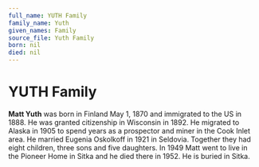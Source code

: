```yaml
---
full_name: YUTH Family
family_name: Yuth
given_names: Family
source_file: Yuth Family
born: nil
died: nil
---
```

# YUTH Family

**Matt Yuth** was born in Finland May 1, 1870 and immigrated to the US
in 1888. He was granted citizenship in Wisconsin in 1892. He migrated to
Alaska in 1905 to spend years as a prospector and miner in the Cook
Inlet area. He married Eugenia Oskolkoff in 1921 in Seldovia. Together
they had eight children, three sons and five daughters. In 1949 Matt
went to live in the Pioneer Home in Sitka and he died there in 1952. He
is buried in Sitka.

